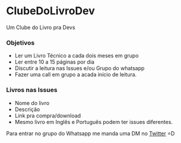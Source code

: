 # ClubeDoLivroDev

Um Clube do Livro pra Devs

### Objetivos 
 - Ler um Livro Técnico a cada dois meses em grupo
 - Ler entre 10 a 15 páginas por dia
 - Discutir a leitura nas Issues e/ou Grupo do whatsapp
 - Fazer uma call em grupo a acada início de leitura.

### Livros nas Issues
 - Nome do livro
 - Descrição
 - Link pra compra/download
 - Mesmo livro em Inglês e Português podem ter issues diferentes.


Para entrar no grupo do Whatsapp me manda uma DM no [Twitter](https://twitter.com/lincolixavier) =D




